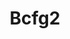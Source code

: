 ---
codehost: https://github.com/Bcfg2/bcfg2
logohandle: bcfg2
sort: bcfg2
title: Bcfg2
website: http://bcfg2.org/
---